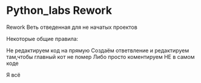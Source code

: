 # Python_labs Rework
Rework
  Веть отведенная для не начатых проектов
  
Некоторые общие правила:

  Не редактируем код на прямую
    Создаём ответвление и редактируем там,чтобы главный кот не помер
    Либо просто коментируем НЕ в самом коде
    
Я всё
